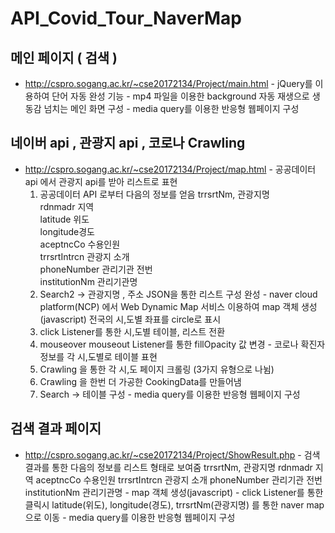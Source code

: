 # API_Covid_Tour_NaverMap  
  
  
   ## 메인 페이지 ( 검색 )
   - http://cspro.sogang.ac.kr/~cse20172134/Project/main.html
    - jQuery를 이용하여 단어 자동 완성 기능
    - mp4 파일을 이용한 background 자동 재생으로 생동감 넘치는 메인 화면 구성
    - media query를 이용한 반응형 웹페이지 구성
     
   ## 네이버 api , 관광지 api , 코로나 Crawling
   - http://cspro.sogang.ac.kr/~cse20172134/Project/map.html
    - 공공데이터 api 에서 관광지 api를 받아 리스트로 표현
      1. 공공데이터 API 로부터 다음의 정보를 얻음
        trrsrtNm, 관광지명<br>
        rdnmadr	지역<br>
        latitude	위도<br>
        longitude경도<br>
        aceptncCo 수용인원<br>
        trrsrtIntrcn 관광지 소개<br>
        phoneNumber 관리기관 전번<br>
        institutionNm 관리기관명<br>
      2. Search2 ->  관광지명 , 주소 JSON을 통한 리스트 구성 완성 
    - naver cloud platform(NCP) 에서  Web Dynamic Map 서비스 이용하여 map 객체 생성(javascript) 전국의 시,도별 좌표를 circle로 표시
      1. click Listener를 통한 시,도별 테이블, 리스트 전환
      2. mouseover mouseout Listener를 통한 fillOpacity 값 변경
    - 코로나 확진자 정보를 각 시,도별로 테이블 표현
      1. Crawling 을 통한 각 시,도 페이지 크롤링  (3가지 유형으로 나뉨)
      2. Crawling 을 한번 더 가공한 CookingData를 만들어냄
      3. Search -> 테이블 구성
    - media query를 이용한 반응형 웹페이지 구성
      
   ## 검색 결과 페이지  
   - http://cspro.sogang.ac.kr/~cse20172134/Project/ShowResult.php
    - 검색 결과를 통한 다음의 정보를 리스트 형태로 보여줌
        trrsrtNm, 관광지명
        rdnmadr	지역
        aceptncCo 수용인원
        trrsrtIntrcn 관광지 소개
        phoneNumber 관리기관 전번
        institutionNm 관리기관명
    - map 객체 생성(javascript)
    - click Listener를 통한 클릭시 latitude(위도), longitude(경도), trrsrtNm(관광지명) 를 통한 naver map으로 이동
    - media query를 이용한 반응형 웹페이지 구성
